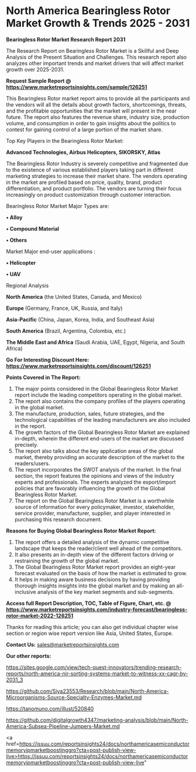 # North America Bearingless Rotor Market Growth & Trends 2025 - 2031

<strong>Bearingless Rotor Market Research Report 2031</strong>

The Research Report on Bearingless Rotor Market is a Skillful and Deep Analysis of the Present Situation and Challenges. This research report also analyzes other important trends and market drivers that will affect market growth over 2025-2031.

<strong>Request Sample Report @ <a href=https://www.marketreportsinsights.com/sample/126251>https://www.marketreportsinsights.com/sample/126251</a></strong>

This Bearingless Rotor market report aims to provide all the participants and the vendors will all the details about growth factors, shortcomings, threats, and the profitable opportunities that the market will present in the near future. The report also features the revenue share, industry size, production volume, and consumption in order to gain insights about the politics to contest for gaining control of a large portion of the market share.

Top Key Players in the Bearingless Rotor Market:

<strong>Advanced Technologies, Airbus Helicopters, SIKORSKY, Atlas</strong>

The Bearingless Rotor Industry is severely competitive and fragmented due to the existence of various established players taking part in different marketing strategies to increase their market share. The vendors operating in the market are profiled based on price, quality, brand, product differentiation, and product portfolio. The vendors are turning their focus increasingly on product customization through customer interaction.

Bearingless Rotor Market Major Types are:

<strong>• Alloy

• Compound Material

• Others</strong>

Market Major end-user applications :

<strong>• Helicopter

• UAV</strong>

Regional Analysis

</u><strong><b>North America</b></strong> (the United States, Canada, and Mexico)

<strong><b>Europe </b></strong>(Germany, France, UK, Russia, and Italy)

<strong><b>Asia-Pacific</b></strong> (China, Japan, Korea, India, and Southeast Asia)

<strong><b>South America</b></strong> (Brazil, Argentina, Colombia, etc.)

<strong><b>The Middle East and Africa</b></strong> (Saudi Arabia, UAE, Egypt, Nigeria, and South Africa)

<strong>Go For Interesting Discount Here: <a href=https://www.marketreportsinsights.com/discount/126251>https://www.marketreportsinsights.com/discount/126251</a></strong>

<strong>Points Covered in The Report:</strong>
<ol>
  <li>The major points considered in the Global Bearingless Rotor Market report include the leading competitors operating in the global market.</li>
  <li>The report also contains the company profiles of the players operating in the global market.</li>
  <li>The manufacture, production, sales, future strategies, and the technological capabilities of the leading manufacturers are also included in the report.</li>
  <li>The growth factors of the Global Bearingless Rotor Market are explained in-depth, wherein the different end-users of the market are discussed precisely.</li>
  <li>The report also talks about the key application areas of the global market, thereby providing an accurate description of the market to the readers/users.</li>
  <li>The report incorporates the SWOT analysis of the market. In the final section, the report features the opinions and views of the industry experts and professionals. The experts analyzed the export/import policies that are favorably influencing the growth of the Global Bearingless Rotor Market.</li>
  <li>The report on the Global Bearingless Rotor Market is a worthwhile source of information for every policymaker, investor, stakeholder, service provider, manufacturer, supplier, and player interested in purchasing this research document.</li>
</ol>
<strong>Reasons for Buying Global Bearingless Rotor Market Report:</strong>

<ol>
  <li>The report offers a detailed analysis of the dynamic competitive landscape that keeps the reader/client well ahead of the competitors.</li>
  <li>It also presents an in-depth view of the different factors driving or restraining the growth of the global market.</li>
  <li>The Global Bearingless Rotor Market report provides an eight-year forecast evaluated on the basis of how the market is estimated to grow.</li>
  <li>It helps in making aware business decisions by having providing thorough insights insights into the global market and by making an all-inclusive analysis of the key market segments and sub-segments.</li>
</ol>
<strong>Access full Report Description, TOC, Table of Figure, Chart, etc. @ <a href=https://www.marketreportsinsights.com/industry-forecast/bearingless-rotor-market-2022-126251>https://www.marketreportsinsights.com/industry-forecast/bearingless-rotor-market-2022-126251</a></strong>


Thanks for reading this article; you can also get individual chapter wise section or region wise report version like Asia, United States, Europe.

<strong>Contact Us:</strong>
sales@marketreportsinsights.com

<strong>Our other reports:</strong>

<a href=https://sites.google.com/view/tech-quest-innovators/trending-research-reports/north-america-nir-sorting-systems-market-to-witness-xx-cagr-by-2031_3>https://sites.google.com/view/tech-quest-innovators/trending-research-reports/north-america-nir-sorting-systems-market-to-witness-xx-cagr-by-2031_3</a>

<a href=https://github.com/Siya23553/Research/blob/main/North-America-Microorganisms-Source-Specialty-Enzymes-Market.md>https://github.com/Siya23553/Research/blob/main/North-America-Microorganisms-Source-Specialty-Enzymes-Market.md</a>

<a href=https://tanomuno.com/illust/520840>https://tanomuno.com/illust/520840</a>

<a href=https://github.com/digitalgrowth4347/marketing-analysis/blob/main/North-America-Subsea-Pipeline-Jumpers-Market.md>https://github.com/digitalgrowth4347/marketing-analysis/blob/main/North-America-Subsea-Pipeline-Jumpers-Market.md</a>

<a href=https://issuu.com/reportsinsights24/docs/northamericasemiconductormemoryipmarketboostinggro?cta=post-publish-view-live>https://issuu.com/reportsinsights24/docs/northamericasemiconductormemoryipmarketboostinggro?cta=post-publish-view-live</a>"
